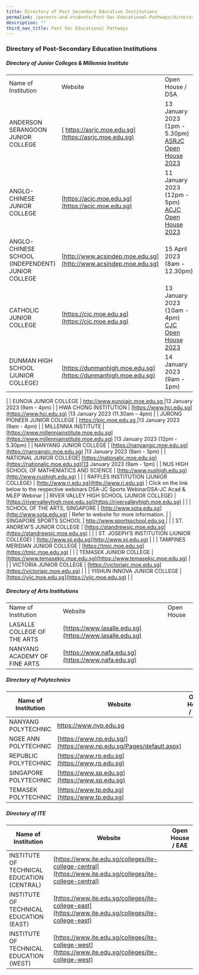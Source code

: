 ```yaml
---
title: Directory of Post Secondary Education Institutions
permalink: /parents-and-students/Post-Sec-Educational-Pathways/directory-of-post-sec-edu/
description: ""
third_nav_title: Post Sec Educational Pathways
---
```

### Directory of Post-Secondary Education Institutions

##### Directory of Junior Colleges & Millennia Institute

|                                                   |                                                                                        |                                                                                                                             |
| ------------------------------------------------- | -------------------------------------------------------------------------------------- | --------------------------------------------------------------------------------------------------------------------------- |
| Name of Institution                               | Website                                                                                | Open House / DSA                                                                                                            |
| ANDERSON SERANGOON JUNIOR COLLEGE                 | [ https://asrjc.moe.edu.sg](https://asrjc.moe.edu.sg)         |13 January 2023 (1pm - 5.30pm) [ASRJC Open House 2023](https://asrjc.moe.edu.sg/e-open-house-2023/)|
| ANGLO-CHINESE JUNIOR COLLEGE                      | [https://acjc.moe.edu.sg](https://acjc.moe.edu.sg)           |11 January 2023 (12pm - 5pm) [ACJC Open House 2023](https://acjc.moe.edu.sg/others/announcements/acjc-open-house-2023) |
| ANGLO-CHINESE SCHOOL (INDEPENDENT) JUNIOR COLLEGE | [http://www.acsindep.moe.edu.sg](http://www.acsindep.moe.edu.sg)|15 April 2023 (8am - 12.30pm)|
| CATHOLIC JUNIOR COLLEGE | [https://cjc.moe.edu.sg](https://cjc.moe.edu.sg)|13 January 2023 (10am - 4pm) [CJC Open House 2023](https://cjc.moe.edu.sg/cjc/highlights/cjc-open-house-2023)|
| DUNMAN HIGH SCHOOL (JUNIOR COLLEGE)| [https://dunmanhigh.moe.edu.sg](https://dunmanhigh.moe.edu.sg)|14 January 2023 (9am - 1pm)
 |
| EUNOIA JUNIOR COLLEGE | [ http://www.eunoiajc.moe.edu.sg ](http://www.eunoiajc.moe.edu.sg)|13 January 2023 (9am - 4pm)
|
| HWA CHONG INSTITUTION                             | [https://www.hci.edu.sg](https://www.hci.edu.sg)              |13 January 2023 (11.30am – 4pm)
|
| JURONG PIONEER JUNIOR COLLEGE                     | [https://jpjc.moe.edu.sg ](https://jpjc.moe.edu.sg)             |13 January 2023 (9am - 4pm)
|
| MILLENNIA INSTITUTE                               | [https://www.millenniainstitute.moe.edu.sg](https://www.millenniainstitute.moe.edu.sg) |13 January 2023 (12pm - 5.30pm)
|
| NANYANG JUNIOR COLLEGE                            | [https://nanyangjc.moe.edu.sg](https://nanyangjc.moe.edu.sg)                           |13 January 2023 (9am - 3pm)
|
| NATIONAL JUNIOR COLLEGE| [https://nationaljc.moe.edu.sg](https://nationaljc.moe.edu.sg)|13 January 2023 (9am - 1pm)
|
| NUS HIGH SCHOOL OF MATHEMATICS AND SCIENCE        | [http://www.nushigh.edu.sg](http://www.nushigh.edu.sg)                                 |                                                                                                                             |
| RAFFLES INSTITUTION (JUNIOR COLLEGE)              | [http://www.ri.edu.sg](http://www.ri.edu.sg)                                           | Click on the link below to the respective webinars DSA-JC Sports WebinarDSA-JC Acad & MLEP Webinar                          |
| RIVER VALLEY HIGH SCHOOL (JUNIOR COLLEGE)         | [https://rivervalleyhigh.moe.edu.sg](https://rivervalleyhigh.moe.edu.sg)               |                                                                                                                             |
| SCHOOL OF THE ARTS, SINGAPORE                     | [http://www.sota.edu.sg](http://www.sota.edu.sg)                                       | Refer to website for more information.                                                                                      |
| SINGAPORE SPORTS SCHOOL                           | [http://www.sportsschool.edu.sg ](http://www.sportsschool.edu.sg)                      |                                                                                                                             |
| ST. ANDREW’S JUNIOR COLLEGE                       | [https://standrewsjc.moe.edu.sg](https://standrewsjc.moe.edu.sg)                       |                                                                                                                             |
| ST. JOSEPH’S INSTITUTION (JUNIOR COLLEGE)         | [http://www.sji.edu.sg](http://www.sji.edu.sg)                                         |                                                                                                                             |
| TAMPINES MERIDIAN JUNIOR COLLEGE                  | [https://tmjc.moe.edu.sg](https://tmjc.moe.edu.sg)                                     |                                                                                                                             |
| TEMASEK JUNIOR COLLEGE                            | [https://www.temasekjc.moe.edu.sg](https://www.temasekjc.moe.edu.sg)                   |                                                                                                                             |
| VICTORIA JUNIOR COLLEGE                           | [https://victoriajc.moe.edu.sg](https://victoriajc.moe.edu.sg)                         |                                                                                                                             |
| YISHUN INNOVA JUNIOR COLLEGE                      | [https://yijc.moe.edu.sg](https://yijc.moe.edu.sg)                                     |                                                                                                                             |

##### Directory of Arts Institutions

|                              |                                                          |            |
| ---------------------------- | -------------------------------------------------------- | ---------- |
| Name of Institution          | Website                                                  | Open House |
| LASALLE COLLEGE OF THE ARTS  | [https://www.lasalle.edu.sg](https://www.lasalle.edu.sg) |            |
| NANYANG ACADEMY OF FINE ARTS | [https://www.nafa.edu.sg](https://www.nafa.edu.sg)       |            |

##### Directory of Polytechnics

| Name of Institution   | Website                                                                                                                                                                                                                                                                                                                                                                                                                                                                           | Open House / EAE                                                                                |
| --------------------- | --------------------------------------------------------------------------------------------------------------------------------------------------------------------------------------------------------------------------------------------------------------------------------------------------------------------------------------------------------------------------------------------------------------------------------------------------------------------------------- | ----------------------------------------------------------------------------------------------- |
| NANYANG POLYTECHNIC   | [https://www.nyp.edu.sg ](https://www.nyp.edu.sg) ||
| NGEE ANN POLYTECHNIC  | [https://www.np.edu.sg/](https://www.np.edu.sg/Pages/default.aspx)||
| REPUBLIC POLYTECHNIC  | [https://www.rp.edu.sg](https://www.rp.edu.sg)| |
| SINGAPORE POLYTECHNIC | [https://www.sp.edu.sg](https://www.sp.edu.sg) ||
| TEMASEK POLYTECHNIC   | [https://www.tp.edu.sg](https://www.tp.edu.sg)||

##### Directory of ITE

| Name of Institution                        | Website                                                                                                    | Open House / EAE |
| ------------------------------------------ | ---------------------------------------------------------------------------------------------------------- | ---------------- |
| INSTITUTE OF TECHNICAL EDUCATION (CENTRAL) | [https://www.ite.edu.sg/colleges/ite-college-central](https://www.ite.edu.sg/colleges/ite-college-central) |                  |
| INSTITUTE OF TECHNICAL EDUCATION (EAST)    | [https://www.ite.edu.sg/colleges/ite-college-east](https://www.ite.edu.sg/colleges/ite-college-east)       |                  |
| INSTITUTE OF TECHNICAL EDUCATION (WEST)    | [https://www.ite.edu.sg/colleges/ite-college-west](https://www.ite.edu.sg/colleges/ite-college-west)       |                  |